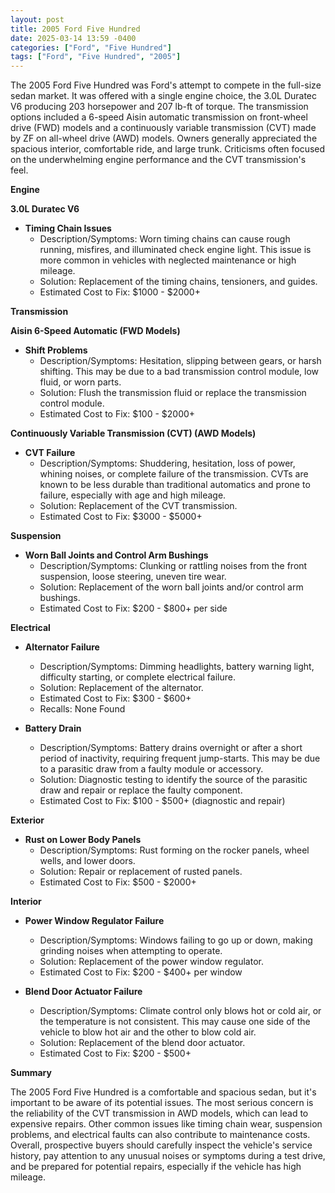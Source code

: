 ```yaml
---
layout: post
title: 2005 Ford Five Hundred
date: 2025-03-14 13:59 -0400
categories: ["Ford", "Five Hundred"]
tags: ["Ford", "Five Hundred", "2005"]
---
```

The 2005 Ford Five Hundred was Ford's attempt to compete in the full-size sedan market. It was offered with a single engine choice, the 3.0L Duratec V6 producing 203 horsepower and 207 lb-ft of torque. The transmission options included a 6-speed Aisin automatic transmission on front-wheel drive (FWD) models and a continuously variable transmission (CVT) made by ZF on all-wheel drive (AWD) models. Owners generally appreciated the spacious interior, comfortable ride, and large trunk. Criticisms often focused on the underwhelming engine performance and the CVT transmission's feel.

**Engine**

**3.0L Duratec V6**

*   **Timing Chain Issues**
    *   Description/Symptoms: Worn timing chains can cause rough running, misfires, and illuminated check engine light. This issue is more common in vehicles with neglected maintenance or high mileage.
    *   Solution: Replacement of the timing chains, tensioners, and guides.
    *   Estimated Cost to Fix: $1000 - $2000+

**Transmission**

**Aisin 6-Speed Automatic (FWD Models)**

*   **Shift Problems**
    *   Description/Symptoms: Hesitation, slipping between gears, or harsh shifting. This may be due to a bad transmission control module, low fluid, or worn parts.
    *   Solution: Flush the transmission fluid or replace the transmission control module.
    *   Estimated Cost to Fix: $100 - $2000+

**Continuously Variable Transmission (CVT) (AWD Models)**

*   **CVT Failure**
    *   Description/Symptoms: Shuddering, hesitation, loss of power, whining noises, or complete failure of the transmission. CVTs are known to be less durable than traditional automatics and prone to failure, especially with age and high mileage.
    *   Solution: Replacement of the CVT transmission.
    *   Estimated Cost to Fix: $3000 - $5000+

**Suspension**

*   **Worn Ball Joints and Control Arm Bushings**
    *   Description/Symptoms: Clunking or rattling noises from the front suspension, loose steering, uneven tire wear.
    *   Solution: Replacement of the worn ball joints and/or control arm bushings.
    *   Estimated Cost to Fix: $200 - $800+ per side

**Electrical**

*   **Alternator Failure**
    *   Description/Symptoms: Dimming headlights, battery warning light, difficulty starting, or complete electrical failure.
    *   Solution: Replacement of the alternator.
    *   Estimated Cost to Fix: $300 - $600+
    *   Recalls: None Found

*   **Battery Drain**
    *   Description/Symptoms: Battery drains overnight or after a short period of inactivity, requiring frequent jump-starts. This may be due to a parasitic draw from a faulty module or accessory.
    *   Solution: Diagnostic testing to identify the source of the parasitic draw and repair or replace the faulty component.
    *   Estimated Cost to Fix: $100 - $500+ (diagnostic and repair)

**Exterior**

*   **Rust on Lower Body Panels**
    *   Description/Symptoms: Rust forming on the rocker panels, wheel wells, and lower doors.
    *   Solution: Repair or replacement of rusted panels.
    *   Estimated Cost to Fix: $500 - $2000+

**Interior**

*   **Power Window Regulator Failure**
    *   Description/Symptoms: Windows failing to go up or down, making grinding noises when attempting to operate.
    *   Solution: Replacement of the power window regulator.
    *   Estimated Cost to Fix: $200 - $400+ per window

*   **Blend Door Actuator Failure**
    *   Description/Symptoms: Climate control only blows hot or cold air, or the temperature is not consistent. This may cause one side of the vehicle to blow hot air and the other to blow cold air.
    *   Solution: Replacement of the blend door actuator.
    *   Estimated Cost to Fix: $200 - $500+

**Summary**

The 2005 Ford Five Hundred is a comfortable and spacious sedan, but it's important to be aware of its potential issues. The most serious concern is the reliability of the CVT transmission in AWD models, which can lead to expensive repairs. Other common issues like timing chain wear, suspension problems, and electrical faults can also contribute to maintenance costs. Overall, prospective buyers should carefully inspect the vehicle's service history, pay attention to any unusual noises or symptoms during a test drive, and be prepared for potential repairs, especially if the vehicle has high mileage.


